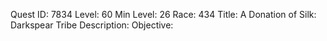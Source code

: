 Quest ID: 7834
Level: 60
Min Level: 26
Race: 434
Title: A Donation of Silk: Darkspear Tribe
Description: 
Objective: 
